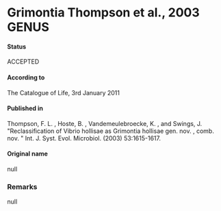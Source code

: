 Grimontia Thompson et al., 2003 GENUS
=======

#### Status
ACCEPTED

#### According to
The Catalogue of Life, 3rd January 2011

#### Published in
Thompson, F. L. , Hoste, B. , Vandemeulebroecke, K. , and Swings, J. "Reclassification of Vibrio hollisae as Grimontia hollisae gen. nov. , comb. nov. " Int. J. Syst. Evol. Microbiol. (2003) 53:1615-1617.

#### Original name
null

### Remarks
null